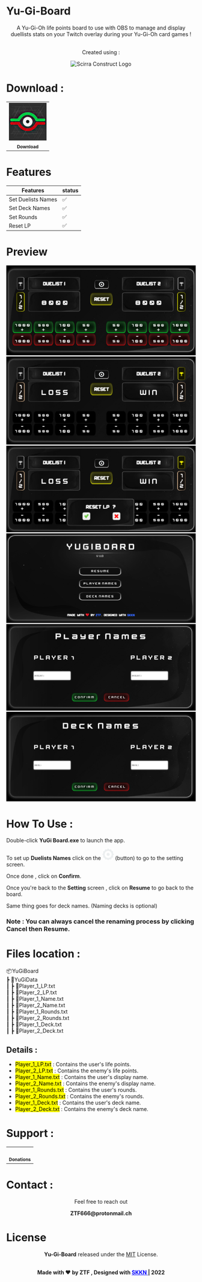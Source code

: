 # Yu-Gi-Board

<div align="center">
A Yu-Gi-Oh life points board to use with OBS to manage and display duellists stats on your Twitch overlay during your Yu-Gi-Oh card games ! 

<br>
<br>
<p>Created using  :</p>
<img src="https://upload.wikimedia.org/wikipedia/commons/7/79/Construct_3_Logo.svg" alt="Scirra Construct Logo" width="80" height="80"/>
</div>

# Download : 
<div align="center">
<table>
  <tr>
    <td align="center"><a href="https://github.com/ZTF666/YuGiBoard/releases/download/v1.0.0/YuGiBoard-V1.0.0.7z" target='_blank'><img src="scrshts/icon.png" width="100px;"/><br /><sub><b>Download</b></sub></a></td>
  </tr>
</table>

</div>

# Features 

| Features                   | status |
| -------------------------- | ------ |
| Set Duelists Names         | ✅     |
| Set Deck Names             | ✅     |
| Set Rounds                 | ✅     |
| Reset LP                   | ✅     |


# Preview  
<div align="center">
<img src="scrshts/board.png" />
<img src="scrshts/winloss.png" />
<img src="scrshts/reset.png" />
<img src="scrshts/settings.png" />
<img src="scrshts/namechange.png" />
<img src="scrshts/decknamechange.png" />
</div>



# How To Use :  

<div>
<p> Double-click <strong>YuGi Board.exe</strong> to launch the app.</p>
<p> To set up <strong>Duelists Names</strong> click on the <img src="scrshts/set.png" width="30"/> (button) to go to the setting screen. </p>
<p> Once done , click on <strong>Confirm</strong>.</p>
<p> Once you're back to the <strong>Setting</strong> screen , click on <strong>Resume</strong> to go back to the board.</p>
<p>Same thing goes for deck names. (Naming decks is optional)</p>

<h3>Note : You can always cancel the renaming process by clicking <strong>Cancel</strong> then <strong>Resume.</strong></h3>



</div>


# Files location :  

📦YuGiBoard  
 ┣ 📂YuGiData  
 ┃ ┣ 📜Player_1_LP.txt  
 ┃ ┣ 📜Player_2_LP.txt  
 ┃ ┣ 📜Player_1_Name.txt  
 ┃ ┣ 📜Player_2_Name.txt  
 ┃ ┣ 📜Player_1_Rounds.txt  
 ┃ ┣ 📜Player_2_Rounds.txt  
 ┃ ┣ 📜Player_1_Deck.txt  
 ┃ ┣ 📜Player_2_Deck.txt  


## Details :

* <mark>Player_1_LP.txt</mark> : Contains the user's life points.
* <mark>Player_2_LP.txt</mark> : Contains the enemy's life points.
* <mark>Player_1_Name.txt</mark> : Contains the user's display name.
* <mark>Player_2_Name.txt</mark> : Contains the enemy's display name.
* <mark>Player_1_Rounds.txt</mark> : Contains the user's rounds.
* <mark>Player_2_Rounds.txt</mark> : Contains the enemy's rounds.
* <mark>Player_1_Deck.txt</mark> : Contains the user's deck name.
* <mark>Player_2_Deck.txt</mark> : Contains the enemy's deck name.

</p>

# Support :

<div align="center">
<table>
  <tr>
    <td align="center"><a href="https://www.paypal.com/paypalme/ztf666" target='_blank'><img src="https://1000logos.net/wp-content/uploads/2017/05/emblem-Paypal.jpg" width="100px;" alt=""/><br /><sub><b>Donations</b></sub></a></td>
  </tr>
</table>
</div>

# Contact : 

<div align="center">
<p>Feel free to reach out</p>
<p><strong>ZTF666@protonmail.ch</strong></p>
</div>



# License

<div align="center">

**Yu-Gi-Board**
released under the [MIT](LICENSE) License.
<br><br>

<strong><p>Made with ❤️ by ZTF , Designed with <a href="https://twitch.tv/skkn_tv" target="_blank" style="color:blue"> SKKN </a> | 2022 </p> </strong>

</div>
